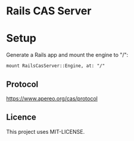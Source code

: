 # Rails CAS Server

# Setup

Generate a Rails app and mount the engine to "/":

```
mount RailsCasServer::Engine, at: "/"
```

## Protocol

https://www.apereo.org/cas/protocol

## Licence

This project uses MIT-LICENSE.
